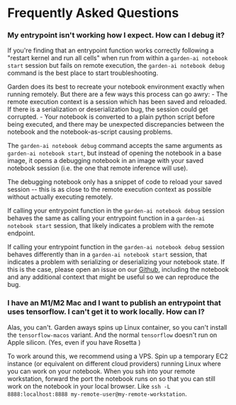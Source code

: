# Frequently Asked Questions

### My entrypoint isn't working how I expect. How can I debug it?

If you're finding that an entrypoint function works correctly following a "restart kernel and run all cells" when run from within a `garden-ai notebook start` session but fails on remote execution, the `garden-ai notebook debug` command is the best place to start troubleshooting.

Garden does its best to recreate your notebook environment exactly when running remotely. But there are a few ways this process can go awry:
	- The remote execution context is a session which has been saved and reloaded. If there is a serialization or deserialization bug, the session could get corrupted.
	- Your notebook is converted to a plain python script before being executed, and there may be unexpected discrepancies between the notebook and the notebook-as-script causing problems.

The `garden-ai notebook debug` command accepts the same arguments as `garden-ai notebook start`, but instead of opening the notebook in a base image, it opens a debugging notebook in an image with your saved notebook session (i.e. the one that remote inference will use).

The debugging notebook only has a snippet of code to reload your saved session -- this is as close to the remote execution context as possible without actually executing remotely.

If calling your entrypoint function in the `garden-ai notebook debug` session behaves the same as calling your entrypoint function in a `garden-ai notebook start` session, that likely indicates a problem with the remote endpoint.

If calling your entrypoint function in the `garden-ai notebook debug` session behaves differently than in a `garden-ai notebook start` session, that indicates a problem with serializing or deserializing your notebook state. If this is the case, please open an issue on our [Github](https://github.com/Garden-AI/garden/issues), including the notebook and any additional context that might be useful so we can reproduce the bug.

### I have an M1/M2 Mac and I want to publish an entrypoint that uses tensorflow. I can't get it to work locally. How can I?

Alas, you can't. Garden aways spins up Linux container, so you can't install the `tensorflow-macos` variant. And the normal `tensorflow` doesn't run on Apple silicon. (Yes, even if you have Rosetta )

To work around this, we recommend using a VPS. Spin up a temporary EC2 instance (or equivalent on different cloud providers) running Linux where you can work on your notebook. When you ssh into your remote workstation, forward the port the notebook runs on so that you can still work on the notebook in your local browser. Like `ssh -L 8888:localhost:8888 my-remote-user@my-remote-workstation`.
